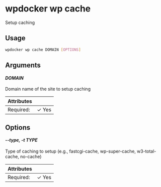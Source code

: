# wpdocker wp cache

Setup caching

## Usage

```bash
wpdocker wp cache DOMAIN [OPTIONS]
```

## Arguments

#### *DOMAIN*

Domain name of the site to setup caching

| Attributes      | &nbsp;
|-----------------|-------------
| Required:       | ✓ Yes

## Options

#### *--type, -t TYPE*

Type of caching to setup (e.g., fastcgi-cache, wp-super-cache, w3-total-cache, no-cache)

| Attributes      | &nbsp;
|-----------------|-------------
| Required:       | ✓ Yes


